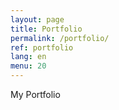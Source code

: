```yaml
---
layout: page
title: Portfolio
permalink: /portfolio/
ref: portfolio
lang: en
menu: 20
---
```


My Portfolio